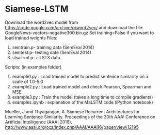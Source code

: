 # Siamese-LSTM
Download the word2vec model from
https://code.google.com/archive/p/word2vec/ 
and download the file: GoogleNews-vectors-negative300.bin.gz
Set training=False if you want to load trained weights
Files:
1. semtrain.p- training data (SemEval 2014)
2. semtest.p- testing date (SemEval 2014)
3. stsallrmf.p- all STS data.

Scripts: (in examples folder)
1. example1.py : Load trained model to predict sentence similarity on a scale of 1.0-5.0
2. example2.py : Load trained model and check Pearson, Spearman and MSE.
3. example3.py : Train the model (takes a long time to compile gradients)
4. examples.ipynb : explanation of the MaLSTM code (iPython notebook)


Mueller, J and Thyagarajan, A.  Siamese Recurrent Architectures for Learning Sentence Similarity.  Proceedings of the 30th AAAI Conference on Artificial Intelligence (AAAI 2016).
 http://www.aaai.org/ocs/index.php/AAAI/AAAI16/paper/view/12195